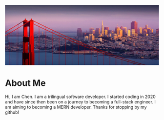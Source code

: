 <img src='img/sf-banner2.png' alt='bridge' >

<h1>About Me </h1>  
<p>Hi, I am Chen. I am a trilingual software developer. I started coding in 2020 and have since then been on a journey to becoming a full-stack engineer. I am aiming to becoming a MERN developer. Thanks for stopping by my github!</p>

